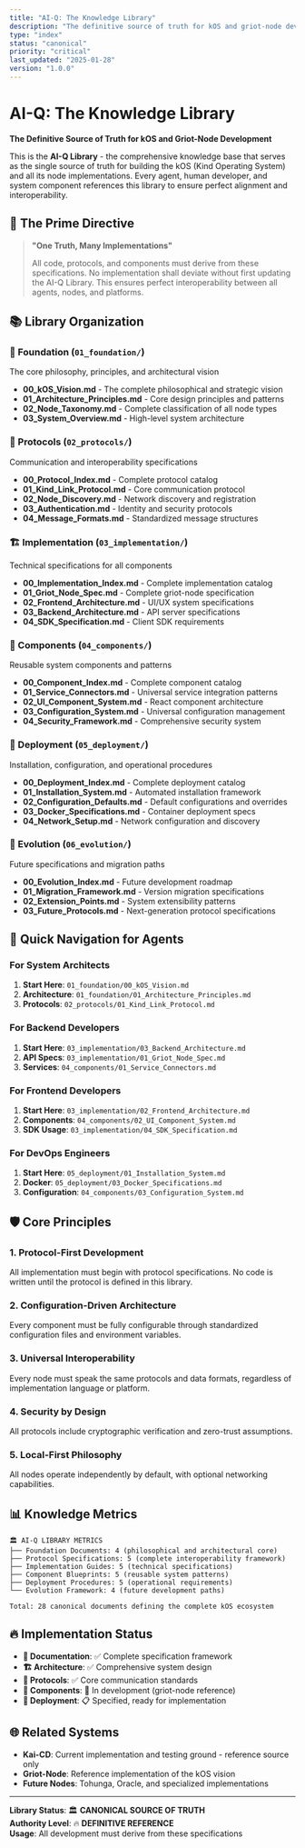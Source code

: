 ```yaml
---
title: "AI-Q: The Knowledge Library"
description: "The definitive source of truth for kOS and griot-node development"
type: "index"
status: "canonical"
priority: "critical"
last_updated: "2025-01-28"
version: "1.0.0"
---
```


# AI-Q: The Knowledge Library

**The Definitive Source of Truth for kOS and Griot-Node Development**

This is the **AI-Q Library** - the comprehensive knowledge base that serves as the single source of truth for building the kOS (Kind Operating System) and all its node implementations. Every agent, human developer, and system component references this library to ensure perfect alignment and interoperability.

## 🌟 **The Prime Directive**

> **"One Truth, Many Implementations"**
> 
> All code, protocols, and components must derive from these specifications. No implementation shall deviate without first updating the AI-Q Library. This ensures perfect interoperability between all agents, nodes, and platforms.

## 📚 **Library Organization**

### **🎯 Foundation** (`01_foundation/`)
The core philosophy, principles, and architectural vision
- **00_kOS_Vision.md** - The complete philosophical and strategic vision
- **01_Architecture_Principles.md** - Core design principles and patterns
- **02_Node_Taxonomy.md** - Complete classification of all node types
- **03_System_Overview.md** - High-level system architecture

### **📡 Protocols** (`02_protocols/`)
Communication and interoperability specifications
- **00_Protocol_Index.md** - Complete protocol catalog
- **01_Kind_Link_Protocol.md** - Core communication protocol
- **02_Node_Discovery.md** - Network discovery and registration
- **03_Authentication.md** - Identity and security protocols
- **04_Message_Formats.md** - Standardized message structures

### **🏗️ Implementation** (`03_implementation/`)
Technical specifications for all components
- **00_Implementation_Index.md** - Complete implementation catalog
- **01_Griot_Node_Spec.md** - Complete griot-node specification
- **02_Frontend_Architecture.md** - UI/UX system specifications
- **03_Backend_Architecture.md** - API server specifications
- **04_SDK_Specification.md** - Client SDK requirements

### **🔧 Components** (`04_components/`)
Reusable system components and patterns
- **00_Component_Index.md** - Complete component catalog
- **01_Service_Connectors.md** - Universal service integration patterns
- **02_UI_Component_System.md** - React component architecture
- **03_Configuration_System.md** - Universal configuration management
- **04_Security_Framework.md** - Comprehensive security system

### **🚀 Deployment** (`05_deployment/`)
Installation, configuration, and operational procedures
- **00_Deployment_Index.md** - Complete deployment catalog
- **01_Installation_System.md** - Automated installation framework
- **02_Configuration_Defaults.md** - Default configurations and overrides
- **03_Docker_Specifications.md** - Container deployment specs
- **04_Network_Setup.md** - Network configuration and discovery

### **🔮 Evolution** (`06_evolution/`)
Future specifications and migration paths
- **00_Evolution_Index.md** - Future development roadmap
- **01_Migration_Framework.md** - Version migration specifications
- **02_Extension_Points.md** - System extensibility patterns
- **03_Future_Protocols.md** - Next-generation protocol specifications

## 🎯 **Quick Navigation for Agents**

### **For System Architects**
1. **Start Here**: `01_foundation/00_kOS_Vision.md`
2. **Architecture**: `01_foundation/01_Architecture_Principles.md`
3. **Protocols**: `02_protocols/01_Kind_Link_Protocol.md`

### **For Backend Developers**
1. **Start Here**: `03_implementation/03_Backend_Architecture.md`
2. **API Specs**: `03_implementation/01_Griot_Node_Spec.md`
3. **Services**: `04_components/01_Service_Connectors.md`

### **For Frontend Developers**
1. **Start Here**: `03_implementation/02_Frontend_Architecture.md`
2. **Components**: `04_components/02_UI_Component_System.md`
3. **SDK Usage**: `03_implementation/04_SDK_Specification.md`

### **For DevOps Engineers**
1. **Start Here**: `05_deployment/01_Installation_System.md`
2. **Docker**: `05_deployment/03_Docker_Specifications.md`
3. **Configuration**: `04_components/03_Configuration_System.md`

## 🛡️ **Core Principles**

### **1. Protocol-First Development**
All implementation must begin with protocol specifications. No code is written until the protocol is defined in this library.

### **2. Configuration-Driven Architecture**
Every component must be fully configurable through standardized configuration files and environment variables.

### **3. Universal Interoperability**
Every node must speak the same protocols and data formats, regardless of implementation language or platform.

### **4. Security by Design**
All protocols include cryptographic verification and zero-trust assumptions.

### **5. Local-First Philosophy**
All nodes operate independently by default, with optional networking capabilities.

## 📊 **Knowledge Metrics**

```
🏛️ AI-Q LIBRARY METRICS
├── Foundation Documents: 4 (philosophical and architectural core)
├── Protocol Specifications: 5 (complete interoperability framework)
├── Implementation Guides: 5 (technical specifications)
├── Component Blueprints: 5 (reusable system patterns)
├── Deployment Procedures: 5 (operational requirements)
└── Evolution Framework: 4 (future development paths)

Total: 28 canonical documents defining the complete kOS ecosystem
```

## 🔥 **Implementation Status**

- **📖 Documentation**: ✅ Complete specification framework
- **🏗️ Architecture**: ✅ Comprehensive system design
- **📡 Protocols**: ✅ Core communication standards
- **🔧 Components**: 🔄 In development (griot-node reference)
- **🚀 Deployment**: 📋 Specified, ready for implementation

## 🌐 **Related Systems**

- **Kai-CD**: Current implementation and testing ground - reference source only
- **Griot-Node**: Reference implementation of the kOS vision
- **Future Nodes**: Tohunga, Oracle, and specialized implementations

---

**Library Status**: 🏛️ **CANONICAL SOURCE OF TRUTH**  
**Authority Level**: 🔥 **DEFINITIVE REFERENCE**  
**Usage**: All development must derive from these specifications 